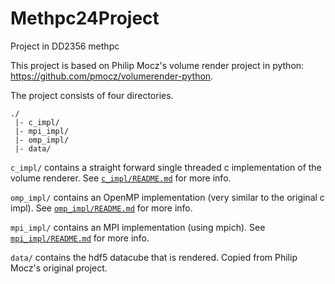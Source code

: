 # Methpc24Project

Project in DD2356 methpc

This project is based on Philip Mocz's volume render project in python: https://github.com/pmocz/volumerender-python.

The project consists of four directories.

```
./
 |- c_impl/
 |- mpi_impl/
 |- omp_impl/
 |- data/
```

`c_impl/` contains a straight forward single threaded c implementation of the volume renderer. See [`c_impl/README.md`](/c_impl/README.md) for more info.

`omp_impl/` contains an OpenMP implementation (very similar to the original c impl).  See [`omp_impl/README.md`](/omp_impl/README.md) for more info.

`mpi_impl/` contains an MPI implementation (using mpich).  See [`mpi_impl/README.md`](/mpi_impl/README.md) for more info.

`data/` contains the hdf5 datacube that is rendered. Copied from Philip Mocz's original project.